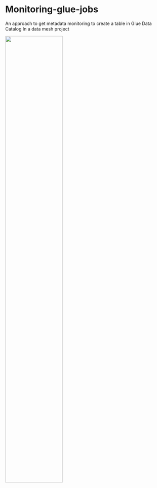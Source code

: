 # Monitoring-glue-jobs
An approach to get metadata monitoring to create a table in Glue Data Catalog
In a data mesh project



<img src='./a.jpg' width=60%>






